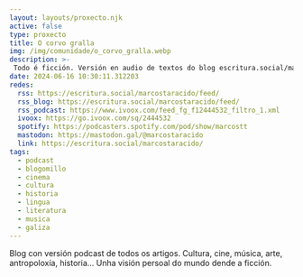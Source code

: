 ```yaml
---
layout: layouts/proxecto.njk
active: false
type: proxecto
title: O corvo gralla
img: /img/comunidade/o_corvo_gralla.webp
description: >-
 Todo é ficción. Versión en audio de textos do blog escritura.social/marcostaracido/
date: 2024-06-16 10:30:11.312203
redes:
  rss: https://escritura.social/marcostaracido/feed/
  rss_blog: https://escritura.social/marcostaracido/feed/
  rss_podcast: https://www.ivoox.com/feed_fg_f12444532_filtro_1.xml
  ivoox: https://go.ivoox.com/sq/2444532
  spotify: https://podcasters.spotify.com/pod/show/marcostt
  mastodon: https://mastodon.gal/@marcostaracido
  link: https://escritura.social/marcostaracido/
tags:
  - podcast
  - blogomillo
  - cinema
  - cultura
  - historia
  - lingua
  - literatura
  - musica
  - galiza
---
```


Blog con versión podcast de todos os artigos. Cultura, cine, música, arte, antropoloxía, historia... Unha visión persoal do mundo dende a ficción.
